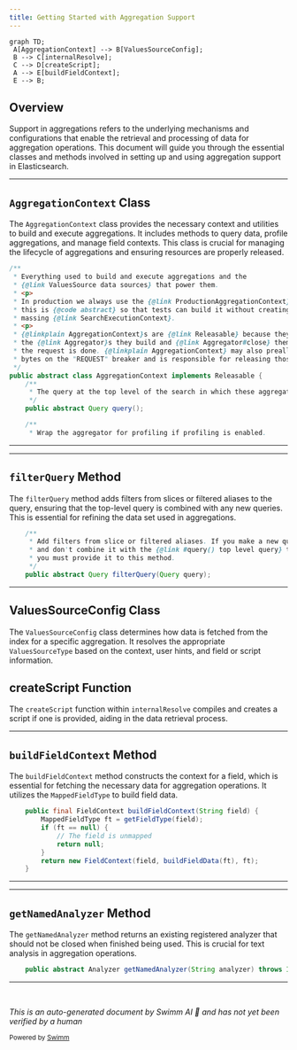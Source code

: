 ```yaml
---
title: Getting Started with Aggregation Support
---
```

```mermaid
graph TD;
 A[AggregationContext] --> B[ValuesSourceConfig];
 B --> C[internalResolve];
 C --> D[createScript];
 A --> E[buildFieldContext];
 E --> B;
```

## Overview

Support in aggregations refers to the underlying mechanisms and configurations that enable the retrieval and processing of data for aggregation operations. This document will guide you through the essential classes and methods involved in setting up and using aggregation support in Elasticsearch.

<SwmSnippet path="/server/src/main/java/org/elasticsearch/search/aggregations/support/AggregationContext.java" line="61">

---

## <SwmToken path="server/src/main/java/org/elasticsearch/search/aggregations/support/AggregationContext.java" pos="69:7:7" line-data=" * {@linkplain AggregationContext}s are {@link Releasable} because they track">`AggregationContext`</SwmToken> Class

The <SwmToken path="server/src/main/java/org/elasticsearch/search/aggregations/support/AggregationContext.java" pos="69:7:7" line-data=" * {@linkplain AggregationContext}s are {@link Releasable} because they track">`AggregationContext`</SwmToken> class provides the necessary context and utilities to build and execute aggregations. It includes methods to query data, profile aggregations, and manage field contexts. This class is crucial for managing the lifecycle of aggregations and ensuring resources are properly released.

```java
/**
 * Everything used to build and execute aggregations and the
 * {@link ValuesSource data sources} that power them.
 * <p>
 * In production we always use the {@link ProductionAggregationContext} but
 * this is {@code abstract} so that tests can build it without creating the
 * massing {@link SearchExecutionContext}.
 * <p>
 * {@linkplain AggregationContext}s are {@link Releasable} because they track
 * the {@link Aggregator}s they build and {@link Aggregator#close} them when
 * the request is done. {@linkplain AggregationContext} may also preallocate
 * bytes on the "REQUEST" breaker and is responsible for releasing those bytes.
 */
public abstract class AggregationContext implements Releasable {
    /**
     * The query at the top level of the search in which these aggregations are running.
     */
    public abstract Query query();

    /**
     * Wrap the aggregator for profiling if profiling is enabled.
```

---

</SwmSnippet>

<SwmSnippet path="/server/src/main/java/org/elasticsearch/search/aggregations/support/AggregationContext.java" line="192">

---

## <SwmToken path="server/src/main/java/org/elasticsearch/search/aggregations/support/AggregationContext.java" pos="197:7:7" line-data="    public abstract Query filterQuery(Query query);">`filterQuery`</SwmToken> Method

The <SwmToken path="server/src/main/java/org/elasticsearch/search/aggregations/support/AggregationContext.java" pos="197:7:7" line-data="    public abstract Query filterQuery(Query query);">`filterQuery`</SwmToken> method adds filters from slices or filtered aliases to the query, ensuring that the top-level query is combined with any new queries. This is essential for refining the data set used in aggregations.

```java
    /**
     * Add filters from slice or filtered aliases. If you make a new query
     * and don't combine it with the {@link #query() top level query} then
     * you must provide it to this method.
     */
    public abstract Query filterQuery(Query query);
```

---

</SwmSnippet>

## ValuesSourceConfig Class

The `ValuesSourceConfig` class determines how data is fetched from the index for a specific aggregation. It resolves the appropriate `ValuesSourceType` based on the context, user hints, and field or script information.

## createScript Function

The `createScript` function within `internalResolve` compiles and creates a script if one is provided, aiding in the data retrieval process.

<SwmSnippet path="/server/src/main/java/org/elasticsearch/search/aggregations/support/AggregationContext.java" line="98">

---

## <SwmToken path="server/src/main/java/org/elasticsearch/search/aggregations/support/AggregationContext.java" pos="98:7:7" line-data="    public final FieldContext buildFieldContext(String field) {">`buildFieldContext`</SwmToken> Method

The <SwmToken path="server/src/main/java/org/elasticsearch/search/aggregations/support/AggregationContext.java" pos="98:7:7" line-data="    public final FieldContext buildFieldContext(String field) {">`buildFieldContext`</SwmToken> method constructs the context for a field, which is essential for fetching the necessary data for aggregation operations. It utilizes the <SwmToken path="server/src/main/java/org/elasticsearch/search/aggregations/support/AggregationContext.java" pos="99:1:1" line-data="        MappedFieldType ft = getFieldType(field);">`MappedFieldType`</SwmToken> to build field data.

```java
    public final FieldContext buildFieldContext(String field) {
        MappedFieldType ft = getFieldType(field);
        if (ft == null) {
            // The field is unmapped
            return null;
        }
        return new FieldContext(field, buildFieldData(ft), ft);
    }
```

---

</SwmSnippet>

<SwmSnippet path="/server/src/main/java/org/elasticsearch/search/aggregations/support/AggregationContext.java" line="112">

---

## <SwmToken path="server/src/main/java/org/elasticsearch/search/aggregations/support/AggregationContext.java" pos="112:7:7" line-data="    public abstract Analyzer getNamedAnalyzer(String analyzer) throws IOException;">`getNamedAnalyzer`</SwmToken> Method

The <SwmToken path="server/src/main/java/org/elasticsearch/search/aggregations/support/AggregationContext.java" pos="112:7:7" line-data="    public abstract Analyzer getNamedAnalyzer(String analyzer) throws IOException;">`getNamedAnalyzer`</SwmToken> method returns an existing registered analyzer that should not be closed when finished being used. This is crucial for text analysis in aggregation operations.

```java
    public abstract Analyzer getNamedAnalyzer(String analyzer) throws IOException;
```

---

</SwmSnippet>

&nbsp;

*This is an auto-generated document by Swimm AI 🌊 and has not yet been verified by a human*

<SwmMeta version="3.0.0" repo-id="Z2l0aHViJTNBJTNBZWxhc3RpY3NlYXJjaCUzQSUzQVN3aW1tLURlbW8=" repo-name="elasticsearch" doc-type="overview"><sup>Powered by [Swimm](/)</sup></SwmMeta>
